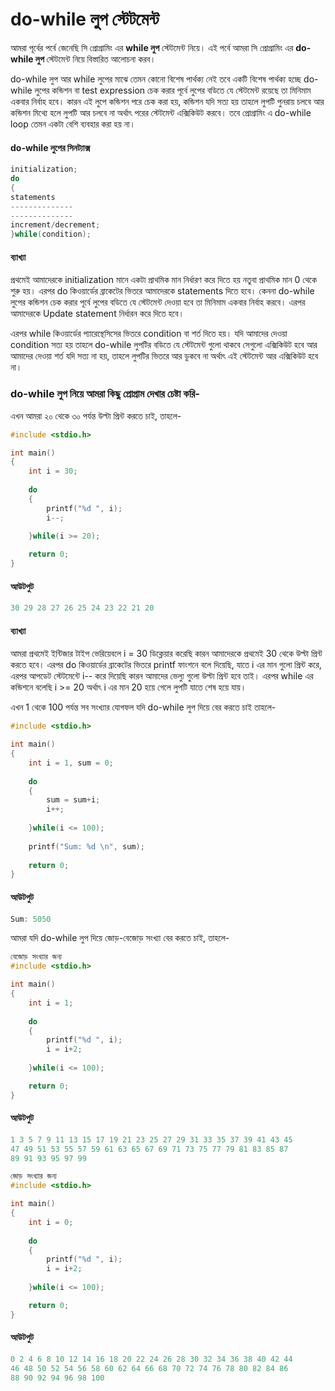 # do-while লুপ স্টেটমেন্ট

আমরা পূর্বের পর্বে জেনেছি সি প্রোগ্রামিং এর **while লুপ** স্টেটমেন্ট নিয়ে। এই পর্বে আমরা সি প্রোগ্রামিং এর **do-while লুপ** স্টেটমেন্ট নিয়ে বিস্তারিত আলোচনা করব।

do-while লুপ আর while লুপের মাঝে তেমন কোনো বিশেষ পার্থক্য নেই তবে একটি বিশেষ পার্থক্য হচ্ছে do-while লুপের কন্ডিশন বা test expression চেক করার পূর্বে লুপের বডিতে যে স্টেটমেন্ট রয়েছে তা মিনিমাম একবার নির্বাহ হবে। কারন এই লুপে কন্ডিশন পরে চেক করা হয়, কন্ডিশন যদি সত্য হয় তাহলে লুপটি পুনরায় চলবে আর কন্ডিশন মিথ্যে হলে লুপটি আর চলবে না অর্থাৎ পরের স্টেটমেন্ট এক্সিকিউট করবে। তবে প্রোগ্রামিং এ do-while loop তেমন একটা বেশি ব্যবহার করা হয় না।

#### do-while লুপের সিনট্যাক্স

```c
initialization; 
do
{
statements 
--------------
--------------
increment/decrement;
}while(condition);
```

#### ব্যাখ্যা

প্রথমেই আমাদেরকে initialization মানে একটা প্রাথমিক মান নির্ধারণ করে দিতে হয় নতুবা প্রাথমিক মান 0 থেকে শুরু হয়। এরপর do কিওয়ার্ডের ব্রাকেটের ভিতরে আমাদেরকে statements দিতে হবে। কেননা do-while লুপের কন্ডিশন চেক করার পূর্বে লুপের বডিতে যে স্টেটমেন্ট দেওয়া হবে তা মিনিমাম একবার নির্বাহ করবে। এরপর আমাদেরকে Update statement নির্ধারন করে দিতে হবে।

এরপর while কিওয়ার্ডের প্যারেন্থেসিসের ভিতরে condition বা শর্ত দিতে হয়। যদি আমাদের দেওয়া condition সত্য হয় তাহলে do-while লুপটির বডিতে যে স্টেটমেন্ট গুলো থাকবে সেগুলো এক্সিকিউট হবে আর আমাদের দেওয়া শর্ত যদি সত্য না হয়, তাহলে লুপটির ভিতরে আর ডুকবে না অর্থাৎ এই স্টেটমেন্ট আর এক্সিকিউট হবে না।

### do-while লুপ নিয়ে আমরা কিছু প্রোগ্রাম দেখার চেষ্টা করি-

এখন আমরা ২০ থেকে ৩০ পর্যন্ত উল্টা প্রিন্ট করতে চাই, তাহলে-

```c
#include <stdio.h>

int main()
{
    int i = 30;
    
    do
    {
        printf("%d ", i);
        i--;
        
    }while(i >= 20);

    return 0;
}
```

#### আউটপুট

```c
30 29 28 27 26 25 24 23 22 21 20  
```

#### ব্যাখ্যা

আমরা প্রথমেই ইন্টিজার টাইপ ভেরিয়েবলে i = 30 ডিক্লেয়ার করেছি কারন আমাদেরকে প্রথমেই 30 থেকে উল্টা প্রিন্ট করতে হবে। এরপর do কিওয়ার্ডের ব্রাকেটের ভিতরে printf ফাংশনে বলে দিয়েছি, যাতে i এর মান গুলো প্রিন্ট করে, এরপর আপডেট স্টেটমেন্টে i-- করে দিয়েছি কারন আমাদের ভেল্যু গুলো উল্টা প্রিন্ট হবে তাই। এরপর while এর কন্ডিশনে বলেছি i &gt;= 20 অর্থাৎ i এর মান 20 হয়ে গেলে লুপটি যাতে শেষ হয়ে যায়।

এখন 1 থেকে 100 পর্যন্ত সব সংখ্যার যোগফল যদি do-while লুপ দিয়ে বের করতে চাই তাহলে-

```c
#include <stdio.h>

int main()
{
    int i = 1, sum = 0;
    
    do
    {
        sum = sum+i;
        i++;
        
    }while(i <= 100);
    
    printf("Sum: %d \n", sum);
    
    return 0;
}
```

#### আউটপুট

```c
Sum: 5050
```

আমরা যদি do-while লুপ দিয়ে জোড়-বেজোড় সংখ্যা বের করতে চাই, তাহলে-

```c
বেজোড় সংখ্যার জন্য 
#include <stdio.h>

int main()
{
    int i = 1;
    
    do
    {
        printf("%d ", i);
        i = i+2;
        
    }while(i <= 100);

    return 0;
}
```

#### আউটপুট

```c
1 3 5 7 9 11 13 15 17 19 21 23 25 27 29 31 33 35 37 39 41 43 45 
47 49 51 53 55 57 59 61 63 65 67 69 71 73 75 77 79 81 83 85 87 
89 91 93 95 97 99
```

```c
জোড় সংখ্যার জন্য 
#include <stdio.h>

int main()
{
    int i = 0;
    
    do
    {
        printf("%d ", i);
        i = i+2;
        
    }while(i <= 100);

    return 0;
}
```

#### আউটপুট

```c
0 2 4 6 8 10 12 14 16 18 20 22 24 26 28 30 32 34 36 38 40 42 44 
46 48 50 52 54 56 58 60 62 64 66 68 70 72 74 76 78 80 82 84 86 
88 90 92 94 96 98 100
```

